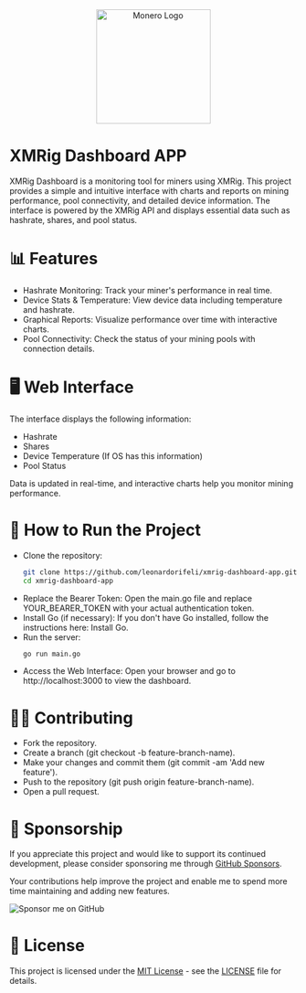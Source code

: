 <div align="center">
    <img src="https://www.getmonero.org/img/monero-logo.png" alt="Monero Logo" width="200">
</div>

# XMRig Dashboard APP

XMRig Dashboard is a monitoring tool for miners using XMRig. This project provides a simple and intuitive interface with charts and reports on mining performance, pool connectivity, and detailed device information. The interface is powered by the XMRig API and displays essential data such as hashrate, shares, and pool status.

# 📊 Features

- Hashrate Monitoring: Track your miner's performance in real time.
- Device Stats & Temperature: View device data including temperature and hashrate.
- Graphical Reports: Visualize performance over time with interactive charts.
- Pool Connectivity: Check the status of your mining pools with connection details.

# 🖥️ Web Interface

The interface displays the following information:

- Hashrate
- Shares
- Device Temperature (If OS has this information)
- Pool Status

Data is updated in real-time, and interactive charts help you monitor mining performance.

# 🔧 How to Run the Project

- Clone the repository:
  ```bash
  git clone https://github.com/leonardorifeli/xmrig-dashboard-app.git
  cd xmrig-dashboard-app
  ```
- Replace the Bearer Token:
  Open the main.go file and replace YOUR_BEARER_TOKEN with your actual authentication token.
- Install Go (if necessary):
  If you don't have Go installed, follow the instructions here: Install Go.
- Run the server:
  ```bash
  go run main.go
  ```
- Access the Web Interface:
  Open your browser and go to http://localhost:3000 to view the dashboard.

# 🧑‍💻 Contributing

- Fork the repository.
- Create a branch (git checkout -b feature-branch-name).
- Make your changes and commit them (git commit -am 'Add new feature').
- Push to the repository (git push origin feature-branch-name).
- Open a pull request.

# 💖 Sponsorship

If you appreciate this project and would like to support its continued development, please consider sponsoring me through [GitHub Sponsors](https://github.com/sponsors/leonardorifeli).

Your contributions help improve the project and enable me to spend more time maintaining and adding new features.

![Sponsor me on GitHub](https://img.shields.io/badge/Sponsor%20me%20on-GitHub-brightgreen?logo=github)

# 📄 License

This project is licensed under the [MIT License](https://leonardorifeli.mit-license.org/) - see the [LICENSE](https://github.com/leonardorifeli/xmrig-dashboard-app/blob/main/LICENSE) file for details.